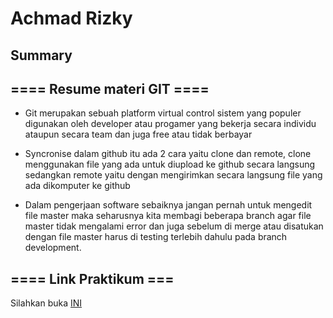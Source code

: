 # Achmad Rizky 
## Summary

## ==== Resume materi GIT ====

- Git merupakan sebuah platform virtual control sistem yang populer digunakan oleh developer atau progamer yang bekerja secara individu ataupun secara team dan juga free atau tidak berbayar

- Syncronise dalam github itu ada 2 cara yaitu clone dan remote, clone menggunakan file yang ada untuk diupload ke github secara langsung sedangkan remote yaitu dengan mengirimkan secara langsung file yang ada dikomputer ke github

- Dalam pengerjaan software sebaiknya jangan pernah untuk mengedit file master maka seharusnya kita membagi beberapa branch agar file master tidak mengalami error dan juga sebelum di merge atau disatukan dengan file master harus di testing terlebih dahulu pada branch development.


## ==== Link Praktikum ===
Silahkan buka [INI](https://github.com/achmadrizky486/tugas/tree/master/Section%202)